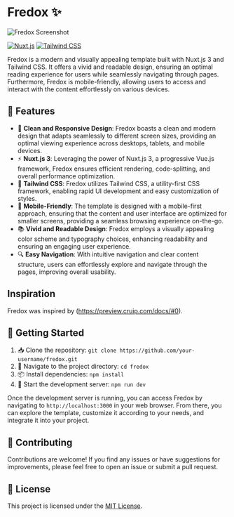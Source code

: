 # Fredox ✨

![Fredox Screenshot](https://imgur.com/0ND6QvK "Fredox Homepage")

[![Nuxt.js](https://img.shields.io/badge/Nuxt.js-3-brightgreen)](https://nuxtjs.org/) [![Tailwind CSS](https://img.shields.io/badge/Tailwind%20CSS-3.4.3-blue)](https://tailwindcss.com/)

Fredox is a modern and visually appealing template built with Nuxt.js 3 and Tailwind CSS. It offers a vivid and readable design, ensuring an optimal reading experience for users while seamlessly navigating through pages. Furthermore, Fredox is mobile-friendly, allowing users to access and interact with the content effortlessly on various devices.

## 🚀 Features

- 📱 **Clean and Responsive Design**: Fredox boasts a clean and modern design that adapts seamlessly to different screen sizes, providing an optimal viewing experience across desktops, tablets, and mobile devices.
- ⚡ **Nuxt.js 3**: Leveraging the power of Nuxt.js 3, a progressive Vue.js framework, Fredox ensures efficient rendering, code-splitting, and overall performance optimization.
- 🎨 **Tailwind CSS**: Fredox utilizes Tailwind CSS, a utility-first CSS framework, enabling rapid UI development and easy customization of styles.
- 📱 **Mobile-Friendly**: The template is designed with a mobile-first approach, ensuring that the content and user interface are optimized for smaller screens, providing a seamless browsing experience on-the-go.
- 📚 **Vivid and Readable Design**: Fredox employs a visually appealing color scheme and typography choices, enhancing readability and ensuring an engaging user experience.
- 🔍 **Easy Navigation**: With intuitive navigation and clear content structure, users can effortlessly explore and navigate through the pages, improving overall usability.

## Inspiration
Fredox was inspired by (https://preview.cruip.com/docs/#0).

## 🚀 Getting Started

1. 📥 Clone the repository: `git clone https://github.com/your-username/fredox.git`
2. 📂 Navigate to the project directory: `cd fredox`
3. 📦 Install dependencies: `npm install`
4. 🚀 Start the development server: `npm run dev`

Once the development server is running, you can access Fredox by navigating to `http://localhost:3000` in your web browser. From there, you can explore the template, customize it according to your needs, and integrate it into your project.

## 🤝 Contributing

Contributions are welcome! If you find any issues or have suggestions for improvements, please feel free to open an issue or submit a pull request.

## 📄 License

This project is licensed under the [MIT License](LICENSE).
